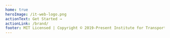 ```yaml
---
home: true
heroImage: /it-web-logo.png
actionText: Get Started →
actionLink: /brand/
footer: MIT Licensed | Copyright © 2019-Present Institute for Transportation Research and Education
---
```

